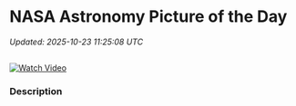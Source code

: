 # NASA Astronomy Picture of the Day

_Updated: 2025-10-23 11:25:08 UTC_

## 

[![Watch Video](https://img.youtube.com/vi//0.jpg)]()

### Description


